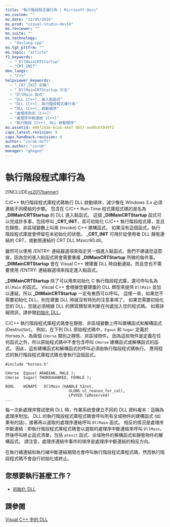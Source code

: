 ```yaml
---
title: "執行階段程式庫行為 | Microsoft Docs"
ms.custom: ""
ms.date: "12/05/2016"
ms.prod: "visual-studio-dev14"
ms.reviewer: ""
ms.suite: ""
ms.technology: 
  - "devlang-cpp"
ms.tgt_pltfrm: ""
ms.topic: "article"
f1_keywords: 
  - "_DllMainCRTStartup"
  - "CRT_INIT"
dev_langs: 
  - "C++"
helpviewer_keywords: 
  - "_CRT_INIT 巨集"
  - "_DllMainCRTStartup 方法"
  - "DllMain 函式"
  - "DLL [C++], 進入點函式"
  - "DLL [C++], 執行階段程式庫行為"
  - "DLL [C++], 啟動順序"
  - "處理序附加 [C++]"
  - "處理序中斷連結 [C++]"
  - "執行階段 [C++], DLL 啟動順序"
ms.assetid: e06f24ab-6ca5-44ef-9857-aed0c6f049f2
caps.latest.revision: 8
caps.handback.revision: 8
author: "corob-msft"
ms.author: "corob"
manager: "ghogen"
---
```

# 執行階段程式庫行為
[!INCLUDE[vs2017banner](../assembler/inline/includes/vs2017banner.md)]

C\/C\+\+ 執行階段程式庫程式碼執行 DLL 啟動順序，減少像在 Windows 3.x 必須連結不同模組的步驟。  包含在 C\/C\+\+ Run\-Time 程式庫程式碼的是名為 **\_DllMainCRTStartup** 的 DLL 進入點函式。  這個 **\_DllMainCRTStartup** 函式可以完成許多事，包括呼叫 **\_CRT\_INIT**，其可初始化 C\/C\+\+ 執行階段程式庫，並且在靜態、非區域變數上叫用 \(Invoke\) C\+\+ 建構函式。  如果沒有這個函式，執行階段程式庫就會停留在未初始化的狀態。  **\_CRT\_INIT** 可用於從使用者 DLL 靜態連結的 CRT，或動態連結的 CRT DLL Msvcr90.dll。  
  
 雖然可以使用 \/ENTRY: 連結器選項來指定另一個進入點函式，我們不建議您這麼做，因為您的進入點函式將會需要重複 **\_DllMainCRTStartup** 所做的每件事。  **\_DllMainCRTStartup** 會在 Visual C\+\+ 裡建置 DLL 時自動連結，而且您也不需要使用 \/ENTRY: 連結器選項來指定進入點函式。  
  
 **\_DllMainCRTStartup** 除了可以用來初始化 C 執行階段程式庫，還可呼叫名為 `DllMain` 的函式。  Visual C\+\+ 會根據您要建置的 DLL 類型來提供 `DllMain` 並加以連結，所以 **\_DllMainCRTStartup** 一定有東西可以呼叫。  這樣一來，如果您不需要初始化 DLL，則在建置 DLL 時就沒有特別的注意事項了。  如果您需要初始化您的 DLL，您就必須根據 DLL 的撰寫類型來判斷在何處加入您的程式碼。  如需詳細資訊，請參閱[初始化 DLL](../build/initializing-a-dll.md)。  
  
 C\/C\+\+ 執行階段程式庫程式碼會在靜態、非區域變數上呼叫建構函式和解構函式 \(Destructor\)。  例如，在下列 DLL 原始程式碼中，`Equus` 和 `Sugar` 定義於 Horses.h，為兩個 `CHorse` 類別之靜態、非區域物件。  因為這些物件是定義在任何函式之外，所以原始程式碼中不會包含呼叫 `CHorse` 建構函式或解構函式的函式。  因此，這些建構函式和解構函式的呼叫必須由執行階段程式碼執行。  應用程式的執行階段程式庫程式碼也會執行這個函式。  
  
```  
#include "horses.h"  
  
CHorse  Equus( ARABIAN, MALE );  
CHorse  Sugar( THOROUGHBRED, FEMALE );  
  
BOOL    WINAPI   DllMain (HANDLE hInst,   
                            ULONG ul_reason_for_call,  
                            LPVOID lpReserved)  
...  
```  
  
 每一次新處理序嘗試使用 DLL 時，作業系統會建立不同的 DLL 資料複本：這稱為處理序附加。  DLL 的執行階段程式庫程式碼會呼叫所有全域物件的建構函式 \(如果有的話\)，接著再以選取的處理序連結呼叫 `DllMain` 函式。  相反的情況是處理序中斷連結：即執行階段程式庫程式碼會以選取的處理序中斷連結來呼叫 `DllMain`，然後呼叫終止函式清單，包括 `atexit` 函式、全域物件的解構函式和靜態物件的解構函式。  請注意，處理序連結中事件的順序是處理序中斷連結的相反方向。  
  
 在執行緒連結和執行緒中斷連結期間也會呼叫執行階段程式庫程式碼，然而執行階段程式碼不會自行初始化或終止。  
  
## 您想要執行甚麼工作？  
  
-   [初始化 DLL](../build/initializing-a-dll.md)  
  
## 請參閱  
 [Visual C\+\+ 中的 DLL](../build/dlls-in-visual-cpp.md)